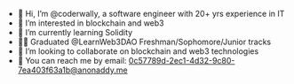 - 👋 Hi, I’m @coderwally, a software engineer with 20+ yrs experience in IT
- 👀 I’m interested in blockchain and web3
- 🌱 I’m currently learning Solidity
- 👨‍🎓 Graduated @LearnWeb3DAO Freshman/Sophomore/Junior tracks
- 💞️ I’m looking to collaborate on blockchain and web3 technologies
- 📧 You can reach me by email: 0c57789d-2ec1-4d32-9c80-7ea403f63a1b@anonaddy.me

<!---
coderwally/coderwally is a ✨ special ✨ repository because its `README.md` (this file) appears on your GitHub profile.
You can click the Preview link to take a look at your changes.
--->
